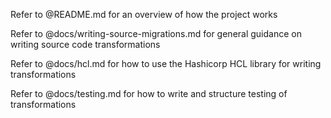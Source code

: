Refer to @README.md for an overview of how the project works

Refer to @docs/writing-source-migrations.md for general guidance on writing source code transformations

Refer to @docs/hcl.md for how to use the Hashicorp HCL library for writing transformations

Refer to @docs/testing.md for how to write and structure testing of transformations

